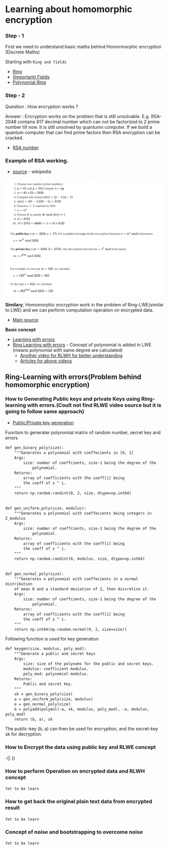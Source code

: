 # Learning about homomorphic encryption

### Step - 1

First we need to understand basic maths behind Homormorphic encryption (Discrete Maths)

Starting with `Ring and fields`
- [Ring](https://www.youtube.com/watch?v=BVf5FFIbaaQ)
- [(Important) Fields](https://www.youtube.com/watch?v=KCSZ4QhOw0I)
- [Polynomial Ring](https://www.youtube.com/watch?v=BR-x96FXS9s)

### Step - 2

Question : How encryption works ?

Answer : Encryption works on the problem that is still unsolvable.
         E.g. RSA-2048 contains 617 decimal number which can not be factorized to 2 prime number till now. It is still unsolved by quantumn computer.
         If we build a quantum computer that can find prime factors then RSA encryption can be cracked.

- [RSA number](https://www.wikiwand.com/en/RSA_numbers)

### Example of RSA working.
- [source](https://www.wikiwand.com/simple/RSA_algorithm) - wikipedia
 
![image](/images/img1.png)

**Similary**, Homomorphic encryption work in the problem of Ring-LWE(similar to LWE) and we can perform computation operation on encrypted data.
- [Main source](https://blog.openmined.org/build-an-homomorphic-encryption-scheme-from-scratch-with-python/)

**Basic concept**
- [Learning with errors](https://www.youtube.com/watch?v=sXvoX9uDr8Q&t=1s&ab_channel=BillBuchananOBE)
- [Ring Learning with errors](https://www.youtube.com/watch?v=hN5TQiz2gWs&t=630s&ab_channel=BillBuchananOBE) - Concept of polynomial is added in LWE (means polynomial with same degree are calculated)
  - [Another video for RLWH for better understanding](https://www.youtube.com/watch?v=QZBkhmqyBTA&ab_channel=BillBuchananOBE)
  - [Articles for above videos](https://medium.com/asecuritysite-when-bob-met-alice/learning-with-errors-and-ring-learning-with-errors-23516a502406)

## Ring-Learning with errors(Problem behind homomorphic encryption)

### How to Generating Public keys and private Keys using Ring-learning with errors.(Coult not find RLWE video source but it is going to follow same approach)

- [Public/Private key generation](https://www.youtube.com/watch?v=MBdKvBA5vrw&t=377s&ab_channel=BillBuchananOBE)

Function to generater polynomial matrix of random number, secret key and errors
```
def gen_binary_poly(size):
    """Generates a polynomial with coeffecients in [0, 1]
    Args:
        size: number of coeffcients, size-1 being the degree of the
            polynomial.
    Returns:
        array of coefficients with the coeff[i] being 
        the coeff of x ^ i.
    """
    return np.random.randint(0, 2, size, dtype=np.int64)


def gen_uniform_poly(size, modulus):
    """Generates a polynomial with coeffecients being integers in Z_modulus
    Args:
        size: number of coeffcients, size-1 being the degree of the
            polynomial.
    Returns:
        array of coefficients with the coeff[i] being 
        the coeff of x ^ i.
    """
    return np.random.randint(0, modulus, size, dtype=np.int64)


def gen_normal_poly(size):
    """Generates a polynomial with coeffecients in a normal distribution
    of mean 0 and a standard deviation of 2, then discretize it.
    Args:
        size: number of coeffcients, size-1 being the degree of the
            polynomial.
    Returns:
        array of coefficients with the coeff[i] being 
        the coeff of x ^ i.
    """
    return np.int64(np.random.normal(0, 2, size=size))

```

Following function is used for key generation

```
def keygen(size, modulus, poly_mod):
    """Generate a public and secret keys
    Args:
        size: size of the polynoms for the public and secret keys.
        modulus: coefficient modulus.
        poly_mod: polynomial modulus.
    Returns:
        Public and secret key.
    """
    sk = gen_binary_poly(size)
    a = gen_uniform_poly(size, modulus)
    e = gen_normal_poly(size)
    b = polyadd(polymul(-a, sk, modulus, poly_mod), -e, modulus, poly_mod)
    return (b, a), sk

```
The public-key (b, a) can then be used for encryption, and the secret-key sk for decryption.


### How to Encrypt the data using public key and RLWE concept 

-[] ()

### How to perform Operation on encrypted data and RLWH concept

`Yet to be learn`

### How to get back the original plain text data from encrypted result

`Yet to be learn`

### Concept of noise and bootstrapping to overcome noise

`Yet to be learn`

